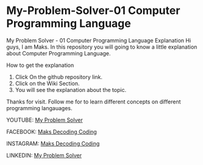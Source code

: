 # My-Problem-Solver-01 Computer Programming Language
My Problem Solver - 01 Computer Programming Language Explanation
Hi guys, I am Maks. In this repository you will going to know a little explanation about Computer Programming Language.

How to get the explanation
1. Click On the github repository link.
2. Click on the Wiki Section.
3. You will see the explanation about the topic.

Thanks for visit. Follow me for to learn different concepts on different programming langauages.

YOUTUBE: [My Problem Solver](https://www.youtube.com/channel/UCoO0oE3Zyl0arMawIqHjmXQ)

FACEBOOK: [Maks Decoding Coding](https://www.facebook.com/MyProblemSolver)

INSTAGRAM: [Maks Decoding Coding](https://www.instagram.com/myproblemsolver_280301/)

LINKEDIN: [My Problem Solver](https://www.linkedin.com/in/myproblemsolvermps280301)
